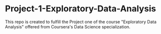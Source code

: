 # Project-1-Exploratory-Data-Analysis
This repo is created to fulfill the Project one of the course "Exploratory Data Analysis" offered from Coursera's Data Science specialization.
